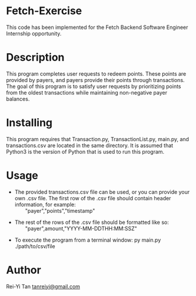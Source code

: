 # Fetch-Exercise
This code has been implemented for the Fetch Backend Software Engineer Internship opportunity. 

# Description 
This program completes user requests to redeem points. These points are provided by payers, and payers provide their points through transactions. The goal of this program is to satisfy user requests by prioritizing points from the oldest transactions while maintaining non-negative payer balances. 

# Installing
This program requires that Transaction.py, TransactionList.py, main.py, and transactions.csv are located in the same directory. It is assumed that Python3 is the version of Python that is used to run this program. 

# Usage
* The provided transactions.csv file can be used, or you can provide your own .csv file. The first row of the .csv file should contain header information, for example:<br> 
&emsp;&emsp;"payer","points","timestamp"

* The rest of the rows of the .csv file should be formatted like so:  
&emsp;&emsp;"payer",amount,"YYYY-MM-DDTHH:MM:SSZ"  

* To execute the program from a terminal window: py main.py ./path/to/csv/file

# Author
Rei-Yi Tan
tanreiyi@gmail.com
